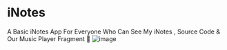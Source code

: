 # iNotes
A Basic iNotes App For Everyone Who Can See My iNotes , Source Code &amp;  Our Music Player Fragment 💙
![image](https://user-images.githubusercontent.com/30976812/144004903-9440d0de-6791-4170-9244-f0e732f58feb.png)
